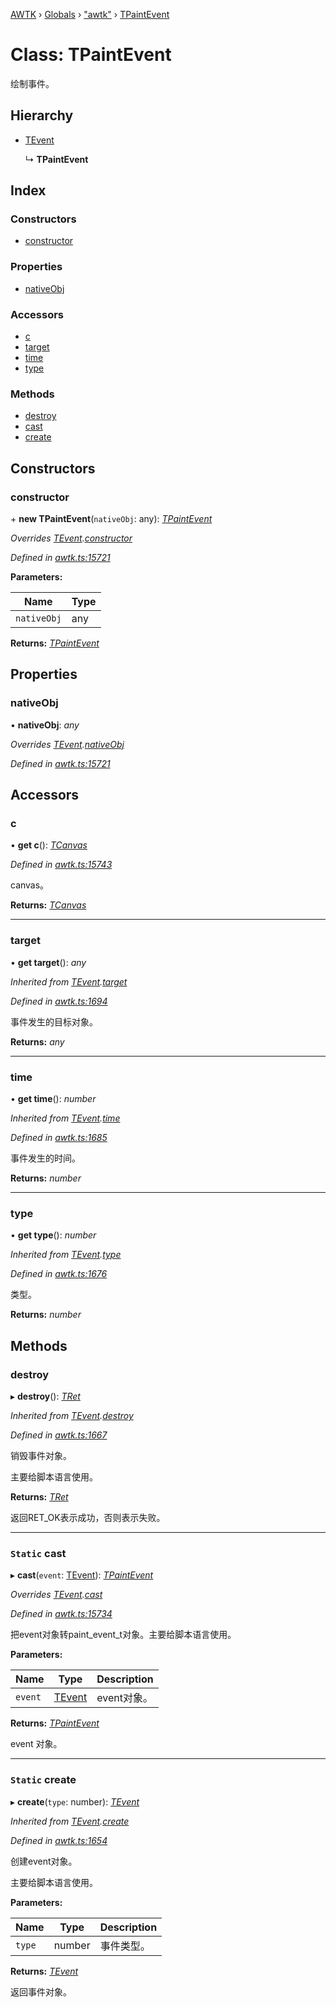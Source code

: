 [AWTK](../README.md) › [Globals](../globals.md) › ["awtk"](../modules/_awtk_.md) › [TPaintEvent](_awtk_.tpaintevent.md)

# Class: TPaintEvent

绘制事件。

## Hierarchy

* [TEvent](_awtk_.tevent.md)

  ↳ **TPaintEvent**

## Index

### Constructors

* [constructor](_awtk_.tpaintevent.md#constructor)

### Properties

* [nativeObj](_awtk_.tpaintevent.md#nativeobj)

### Accessors

* [c](_awtk_.tpaintevent.md#c)
* [target](_awtk_.tpaintevent.md#target)
* [time](_awtk_.tpaintevent.md#time)
* [type](_awtk_.tpaintevent.md#type)

### Methods

* [destroy](_awtk_.tpaintevent.md#destroy)
* [cast](_awtk_.tpaintevent.md#static-cast)
* [create](_awtk_.tpaintevent.md#static-create)

## Constructors

###  constructor

\+ **new TPaintEvent**(`nativeObj`: any): *[TPaintEvent](_awtk_.tpaintevent.md)*

*Overrides [TEvent](_awtk_.tevent.md).[constructor](_awtk_.tevent.md#constructor)*

*Defined in [awtk.ts:15721](https://github.com/zlgopen/awtk-binding/blob/feacbc6/tools/code_gen/js/output/awtk.ts#L15721)*

**Parameters:**

Name | Type |
------ | ------ |
`nativeObj` | any |

**Returns:** *[TPaintEvent](_awtk_.tpaintevent.md)*

## Properties

###  nativeObj

• **nativeObj**: *any*

*Overrides [TEvent](_awtk_.tevent.md).[nativeObj](_awtk_.tevent.md#nativeobj)*

*Defined in [awtk.ts:15721](https://github.com/zlgopen/awtk-binding/blob/feacbc6/tools/code_gen/js/output/awtk.ts#L15721)*

## Accessors

###  c

• **get c**(): *[TCanvas](_awtk_.tcanvas.md)*

*Defined in [awtk.ts:15743](https://github.com/zlgopen/awtk-binding/blob/feacbc6/tools/code_gen/js/output/awtk.ts#L15743)*

canvas。

**Returns:** *[TCanvas](_awtk_.tcanvas.md)*

___

###  target

• **get target**(): *any*

*Inherited from [TEvent](_awtk_.tevent.md).[target](_awtk_.tevent.md#target)*

*Defined in [awtk.ts:1694](https://github.com/zlgopen/awtk-binding/blob/feacbc6/tools/code_gen/js/output/awtk.ts#L1694)*

事件发生的目标对象。

**Returns:** *any*

___

###  time

• **get time**(): *number*

*Inherited from [TEvent](_awtk_.tevent.md).[time](_awtk_.tevent.md#time)*

*Defined in [awtk.ts:1685](https://github.com/zlgopen/awtk-binding/blob/feacbc6/tools/code_gen/js/output/awtk.ts#L1685)*

事件发生的时间。

**Returns:** *number*

___

###  type

• **get type**(): *number*

*Inherited from [TEvent](_awtk_.tevent.md).[type](_awtk_.tevent.md#type)*

*Defined in [awtk.ts:1676](https://github.com/zlgopen/awtk-binding/blob/feacbc6/tools/code_gen/js/output/awtk.ts#L1676)*

类型。

**Returns:** *number*

## Methods

###  destroy

▸ **destroy**(): *[TRet](../enums/_awtk_.tret.md)*

*Inherited from [TEvent](_awtk_.tevent.md).[destroy](_awtk_.tevent.md#destroy)*

*Defined in [awtk.ts:1667](https://github.com/zlgopen/awtk-binding/blob/feacbc6/tools/code_gen/js/output/awtk.ts#L1667)*

销毁事件对象。

主要给脚本语言使用。

**Returns:** *[TRet](../enums/_awtk_.tret.md)*

返回RET_OK表示成功，否则表示失败。

___

### `Static` cast

▸ **cast**(`event`: [TEvent](_awtk_.tevent.md)): *[TPaintEvent](_awtk_.tpaintevent.md)*

*Overrides [TEvent](_awtk_.tevent.md).[cast](_awtk_.tevent.md#static-cast)*

*Defined in [awtk.ts:15734](https://github.com/zlgopen/awtk-binding/blob/feacbc6/tools/code_gen/js/output/awtk.ts#L15734)*

把event对象转paint_event_t对象。主要给脚本语言使用。

**Parameters:**

Name | Type | Description |
------ | ------ | ------ |
`event` | [TEvent](_awtk_.tevent.md) | event对象。  |

**Returns:** *[TPaintEvent](_awtk_.tpaintevent.md)*

event 对象。

___

### `Static` create

▸ **create**(`type`: number): *[TEvent](_awtk_.tevent.md)*

*Inherited from [TEvent](_awtk_.tevent.md).[create](_awtk_.tevent.md#static-create)*

*Defined in [awtk.ts:1654](https://github.com/zlgopen/awtk-binding/blob/feacbc6/tools/code_gen/js/output/awtk.ts#L1654)*

创建event对象。

主要给脚本语言使用。

**Parameters:**

Name | Type | Description |
------ | ------ | ------ |
`type` | number | 事件类型。  |

**Returns:** *[TEvent](_awtk_.tevent.md)*

返回事件对象。
